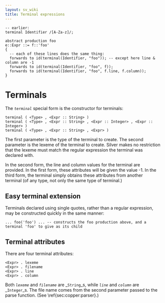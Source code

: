 ```yaml
---
layout: sv_wiki
title: Terminal expressions
---
```



```
-- earlier:
terminal Identifier /[A-Za-z]/;

abstract production foo
e::Expr ::= f::'foo'
{
  -- each of these lines does the same thing:
  forwards to id(terminal(Identifier, "foo")); -- except here line & column are -1
  forwards to id(terminal(Identifier, "foo", f));
  forwards to id(terminal(Identifier, "foo", f.line, f.column));
}
```

# Terminals

The _`terminal`_ special form is the constructor for terminals:

```
terminal ( <Type> , <Expr :: String> )
terminal ( <Type> , <Expr :: String> , <Expr :: Integer> , <Expr :: Integer> )
terminal ( <Type> , <Expr :: String> , <Expr> )
```

The first parameter is the type of the terminal to create. The second parameter is the lexeme of the terminal to create.  Silver makes no restriction that the lexeme must match the regular expression the terminal was declared with.

In the second form, the line and column values for the terminal are provided. In the first form, these attributes will be given the value -1. In the third form, the terminal simply obtains these attributes from another terminal (of any type, not only the same type of terminal.)

## Easy terminal extension

Terminals declared using single quotes, rather than a regular expression, may be constructed quickly in the same manner:

```
... foo('foo') ... -- constructs the foo production above, and a terminal 'foo' to give as its child
```

## Terminal attributes

There are four terminal attributes:

```
<Expr> . lexeme
<Expr> . filename
<Expr> . line
<Expr> . column
```

Both _`lexeme`_ and _`filename`_ are _`String`_s, while _`line`_ and _`column`_ are _`Integer`_s.  The file name comes from the second parameter passed to the parse function. (See \ref{sec:copper:parser}.)
